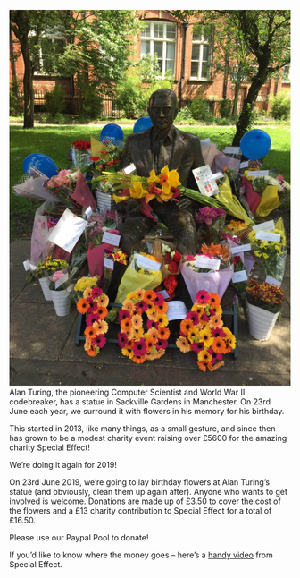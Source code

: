 
![2016 image](2016.jpg)
Alan Turing, the pioneering Computer Scientist and World War II codebreaker, has a statue in Sackville Gardens in Manchester. On 23rd June each year, we surround it with flowers in his memory for his birthday.

This started in 2013, like many things, as a small gesture, and since then has grown to be a modest charity event raising over £5600 for the amazing charity Special Effect!

We’re doing it again for 2019!

On 23rd June 2019, we’re going to lay birthday  flowers at Alan Turing’s statue (and obviously, clean them up again after).  Anyone who wants to get involved is welcome. Donations are made up of £3.50 to cover the cost of the flowers and a £13 charity contribution to Special Effect for a total of £16.50.

Please use our Paypal Pool to donate!

If you’d like to know where the money goes – here’s a [handy video](https://www.youtube.com/watch?v=kpYNG7MivHs&feature=emb_title) from Special Effect.
